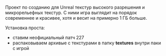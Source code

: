 Проект по созданию для Unreal текстур высокого разрешения и микрорельефных текстур. С ними игра выглядит на порядок современнее и красивее, хотя и весит на примерно 1 ГБ больше.

Установка проста:
* ставим неофициальный патч 227
* распаковываем архивые с текстурами в папку **textures** внутри паки с игрой